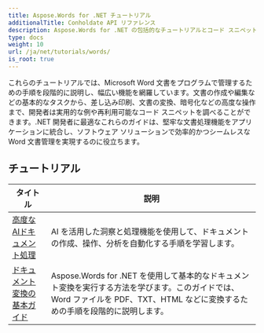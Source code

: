 ```yaml
---
title: Aspose.Words for .NET チュートリアル
additionalTitle: Conholdate API リファレンス
description: Aspose.Words for .NET の包括的なチュートリアルとコード スニペットをご覧ください。初心者向けの基本から高度な機能まで、ステップ バイ ステップの手順を説明します。
type: docs
weight: 10
url: /ja/net/tutorials/words/
is_root: true
---
```


これらのチュートリアルでは、Microsoft Word 文書をプログラムで管理するための手順を段階的に説明し、幅広い機能を網羅しています。文書の作成や編集などの基本的なタスクから、差し込み印刷、文書の変換、暗号化などの高度な操作まで、開発者は実用的な例や再利用可能なコード スニペットを調べることができます。.NET 開発者に最適なこれらのガイドは、堅牢な文書処理機能をアプリケーションに統合し、ソフトウェア ソリューションで効率的かつシームレスな Word 文書管理を実現するのに役立ちます。

## チュートリアル
| タイトル | 説明 |
| --- | --- | 
| [高度なAIドキュメント処理](./advanced-ai-document-processing/) | AI を活用した洞察と処理機能を使用して、ドキュメントの作成、操作、分析を自動化する手順を学習します。 |
| [ドキュメント変換の基本ガイド](./essential-guide-document-conversions/) | Aspose.Words for .NET を使用して基本的なドキュメント変換を実行する方法を学びます。このガイドでは、Word ファイルを PDF、TXT、HTML などに変換するための手順を段階的に説明します。 | 